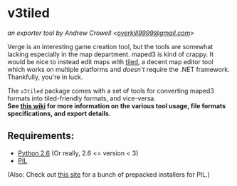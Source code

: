 v3tiled
=======
*an exporter tool by Andrew Crowell <<overkill9999@gmail.com>>*

Verge is an interesting game creation tool, but the tools are somewhat lacking especially in the map department. maped3 is kind of crappy. It would be nice to instead edit maps with [tiled](http://mapeditor.org), a decent map editor tool which works on multiple platforms and *doesn't* require the .NET framework. Thankfully, you're in luck.

The `v3tiled` package comes with a set of tools for converting maped3 formats into tiled-friendly formats, and vice-versa.    
**See [this wiki](http://wiki.github.com/Bananattack/v3tiled/) for more information on the various tool usage, file formats specifications, and export details.**

Requirements:
-------------
* [Python 2.6](http://python.org/) (Or really, 2.6 <= version < 3)
* [PIL](http://www.pythonware.com/products/pil/)

(Also: Check out [this site](http://effbot.org/downloads/#pil) for a bunch of prepacked installers for PIL.)